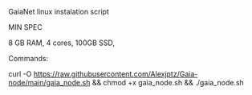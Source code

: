 GaiaNet linux instalation script

MIN SPEC

8 GB RAM,
4 cores,
100GB SSD,

Commands:

curl -O https://raw.githubusercontent.com/Alexjptz/Gaia-node/main/gaia_node.sh && chmod +x gaia_node.sh && ./gaia_node.sh
